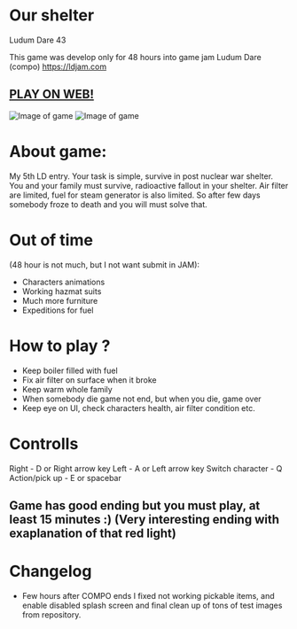 # Our shelter
Ludum Dare 43

This game was develop only for 48 hours into game jam Ludum Dare (compo) https://ldjam.com

## [PLAY ON WEB!](https://hadikcz.github.io/LudumDare43_Our_shelter/build/)

![Image of game](https://static.jam.vg/raw/225/z/1c997.png)
![Image of game](https://static.jam.vg/raw/225/z/1c99f.png)

# About game:
My 5th LD entry. Your task is simple, survive in post nuclear war shelter. You and your family must survive, radioactive fallout in your shelter. Air filter are limited, fuel for steam generator is also limited. So after few days somebody froze to death and you will must solve that.

# Out of time 
(48 hour is not much, but I not want submit in JAM):
* Characters animations
* Working hazmat suits
* Much more furniture
* Expeditions for fuel


# How to play ?
- Keep boiler filled with fuel
- Fix air filter on surface when it broke
- Keep warm whole family
- When somebody die game not end, but when you die, game over
- Keep eye on UI, check characters health, air filter condition etc.

# Controlls
Right - D or Right arrow key
Left - A or Left arrow key
Switch character - Q
Action/pick up - E or spacebar

## Game has good ending but you must play, at least 15 minutes :) (Very interesting ending with exaplanation of that red light)

# Changelog
- Few hours after COMPO ends I fixed not working pickable items, and enable disabled splash screen and final clean up of tons of test images from repository.

